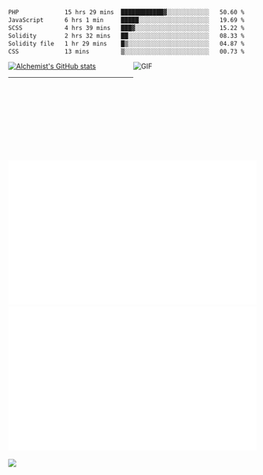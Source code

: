 <!--START_SECTION:waka-->

```text
PHP             15 hrs 29 mins  ████████████▓░░░░░░░░░░░░   50.60 %
JavaScript      6 hrs 1 min     █████░░░░░░░░░░░░░░░░░░░░   19.69 %
SCSS            4 hrs 39 mins   ███▓░░░░░░░░░░░░░░░░░░░░░   15.22 %
Solidity        2 hrs 32 mins   ██░░░░░░░░░░░░░░░░░░░░░░░   08.33 %
Solidity file   1 hr 29 mins    █▒░░░░░░░░░░░░░░░░░░░░░░░   04.87 %
CSS             13 mins         ▒░░░░░░░░░░░░░░░░░░░░░░░░   00.73 %
```

<!--END_SECTION:waka-->

[![Alchemist's GitHub stats](https://github-readme-stats.vercel.app/api?username=DrMaxis&show_icons=true&theme=outrun&count_private=true)](#)
<img align="right" alt="GIF" src="https://user-images.githubusercontent.com/5355808/139111924-210cc6fa-9fb1-4dac-929d-6324a5836a92.gif" width="250" height="200" />
<hr />

![](https://raw.githubusercontent.com/DrMaxis/github-stats-transparent/output/generated/overview.svg)
![](https://raw.githubusercontent.com/DrMaxis/github-stats-transparent/output/generated/languages.svg)

 
<a href="https://count.getloli.com/"><img src="https://count.getloli.com/get/@:maxis-the-alchemist?theme=rule34"></a>
<!-- https://count.getloli.com/get/@alchemist?theme=rule34 -->
<br>

